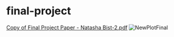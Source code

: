 # final-project
[Copy of Final Project Paper - Natasha Bist-2.pdf](https://github.com/natashabist/final-project/files/7733685/Copy.of.Final.Project.Paper.-.Natasha.Bist-2.pdf)
![NewPlotFinal](https://user-images.githubusercontent.com/96281757/146514983-90c52e04-addc-4792-9811-5fdabf3714f4.png)
